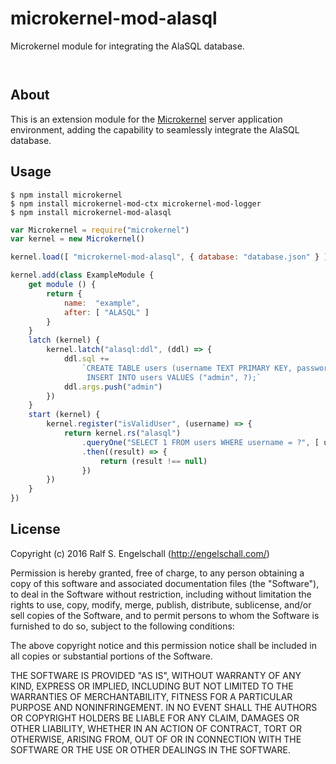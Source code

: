 
microkernel-mod-alasql
======================

Microkernel module for integrating the AlaSQL database.

<p/>
<img src="https://nodei.co/npm/microkernel-mod-alasql.png?downloads=true&stars=true" alt=""/>

<p/>
<img src="https://david-dm.org/rse/microkernel-mod-alasql.png" alt=""/>

About
-----

This is an extension module for the
[Microkernel](http://github.com/rse/microkernel) server
application environment, adding the capability to seamlessly
integrate the AlaSQL database.

Usage
-----

```shell
$ npm install microkernel
$ npm install microkernel-mod-ctx microkernel-mod-logger
$ npm install microkernel-mod-alasql
```

```js
var Microkernel = require("microkernel")
var kernel = new Microkernel()

kernel.load([ "microkernel-mod-alasql", { database: "database.json" } ])

kernel.add(class ExampleModule {
    get module () {
        return {
            name:  "example",
            after: [ "ALASQL" ]
        }
    }
    latch (kernel) {
        kernel.latch("alasql:ddl", (ddl) => {
            ddl.sql +=
                `CREATE TABLE users (username TEXT PRIMARY KEY, password TEXT);
                 INSERT INTO users VALUES ("admin", ?);`
            ddl.args.push("admin")
        })
    }
    start (kernel) {
        kernel.register("isValidUser", (username) => {
            return kernel.rs("alasql")
                .queryOne("SELECT 1 FROM users WHERE username = ?", [ username ])
                .then((result) => {
                    return (result !== null)
                })
        })
    }
})
```

License
-------

Copyright (c) 2016 Ralf S. Engelschall (http://engelschall.com/)

Permission is hereby granted, free of charge, to any person obtaining
a copy of this software and associated documentation files (the
"Software"), to deal in the Software without restriction, including
without limitation the rights to use, copy, modify, merge, publish,
distribute, sublicense, and/or sell copies of the Software, and to
permit persons to whom the Software is furnished to do so, subject to
the following conditions:

The above copyright notice and this permission notice shall be included
in all copies or substantial portions of the Software.

THE SOFTWARE IS PROVIDED "AS IS", WITHOUT WARRANTY OF ANY KIND,
EXPRESS OR IMPLIED, INCLUDING BUT NOT LIMITED TO THE WARRANTIES OF
MERCHANTABILITY, FITNESS FOR A PARTICULAR PURPOSE AND NONINFRINGEMENT.
IN NO EVENT SHALL THE AUTHORS OR COPYRIGHT HOLDERS BE LIABLE FOR ANY
CLAIM, DAMAGES OR OTHER LIABILITY, WHETHER IN AN ACTION OF CONTRACT,
TORT OR OTHERWISE, ARISING FROM, OUT OF OR IN CONNECTION WITH THE
SOFTWARE OR THE USE OR OTHER DEALINGS IN THE SOFTWARE.

